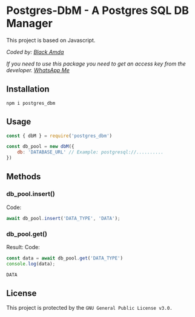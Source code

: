 # **Postgres-DbM** - A Postgres SQL DB Manager

This project is based on Javascript.

_Coded by: [Black Amda](https://github.com/BlackAmda)_

_If you need to use this package you need to get an access key from the developer. [WhatsApp Me](https://wa.me/94757405652)_

## Installation
```
npm i postgres_dbm
```

## Usage
```js
const { dbM } = require('postgres_dbm')

const db_pool = new dbM({
    db: 'DATABASE_URL' // Example: postgresql://..........
})
```

## Methods

### db_pool.insert()
Code:
```js
await db_pool.insert('DATA_TYPE', 'DATA');
```

### db_pool.get()

Result:
Code:
```js
const data = await db_pool.get('DATA_TYPE')
console.log(data);
```

```
DATA
```

## License
This project is protected by the `GNU General Public License v3.0.`